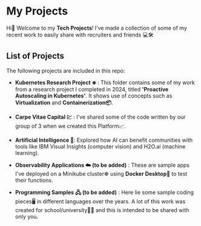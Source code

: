 # My Projects 

Hi👋 Welcome to my **Tech Projects**! I've made a collection of some of my recent work to easily share with recruiters and friends 💻🛠️


## List of Projects

The following projects are included in this repo:

  -  **Kubernetes Research Project  ⎈** : This folder contains some of my work from a research project I completed in 2024, titled **'Proactive Autoscaling in Kubernetes'**. It shows use of concepts such as **Virtualization** and **Containerization📦**.
  -  **Carpe Vitae Capital 💹** : I've shared some of the code written by our group of 3 when we created this Platform📈.
  -  **Artificial Intelligence 🤖**: Explored how AI can benefit communities with tools like IBM Visual Insights (computer vision) and H2O.ai (machine learning).

  -  **Observability Applications  ☁️ (to be added)** : These are sample apps I've deployed on a Minikube cluster☸️ using **Docker Desktop🐳** to test their functions.
  -  **Programming Samples 🖧 (to be added)** : Here lie some sample coding pieces🖥️ in different languages over the years. A lot of this work was created for school/university👩‍💻 and this is intended to be shared with only you.

